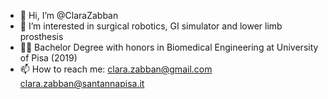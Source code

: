 - 👋 Hi, I’m @ClaraZabban
- 👀 I’m interested in surgical robotics, GI simulator and lower limb prosthesis
- 👩‍🎓 Bachelor Degree with honors in Biomedical Engineering at University of Pisa (2019)
- 📫 How to reach me: clara.zabban@gmail.com clara.zabban@santannapisa.it

<!---
ClaraZabban/ClaraZabban is a ✨ special ✨ repository because its `README.md` (this file) appears on your GitHub profile.
You can click the Preview link to take a look at your changes.
--->
